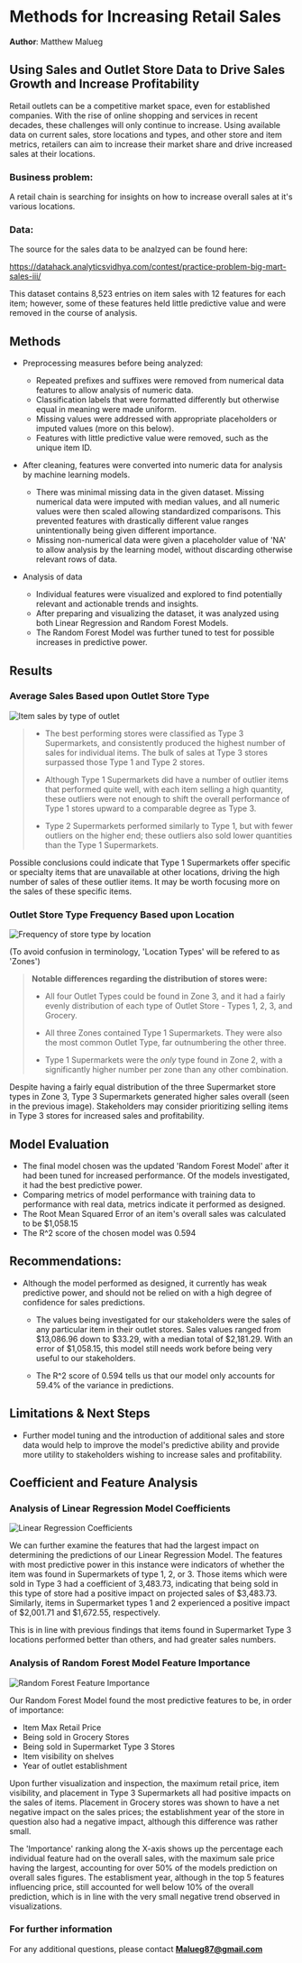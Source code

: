 # Methods for Increasing Retail Sales 

**Author**: Matthew Malueg

## Using Sales and Outlet Store Data to Drive Sales Growth and Increase Profitability

Retail outlets can be a competitive market space, even for established companies. With the rise of online shopping and services in recent decades, these challenges will only continue to increase. Using available data on current sales, store locations and types, and other store and item metrics, retailers can aim to increase their market share and drive increased sales at their locations.

### Business problem:

A retail chain is searching for insights on how to increase overall sales at it's various locations.


### Data:
The source for the sales data to be analzyed can be found here: 

https://datahack.analyticsvidhya.com/contest/practice-problem-big-mart-sales-iii/

This dataset contains 8,523 entries on item sales with 12 features for each item; however, some of these features held little predictive value and were removed in the course of analysis.


## Methods
- Preprocessing measures before being analyzed:
  - Repeated prefixes and suffixes were removed from numerical data features to allow analysis of numeric data.
  - Classification labels that were formatted differently but otherwise equal in meaning were made uniform.
  - Missing values were addressed with appropriate placeholders or imputed values (more on this below).
  - Features with little predictive value were removed, such as the unique item ID.

- After cleaning, features were converted into numeric data for analysis by machine learning models.
  - There was minimal missing data in the given dataset. Missing numerical data were imputed with median values, and all numeric values were then scaled allowing standardized comparisons. This prevented features with drastically different value ranges unintentionally being given different importance.
  - Missing non-numerical data were given a placeholder value of 'NA' to allow analysis by the learning model, without discarding otherwise relevant rows of data.

- Analysis of data
  - Individual features were visualized and explored to find potentially relevant and actionable trends and insights.
  - After preparing and visualizing the dataset, it was analyzed using both Linear Regression and Random Forest Models.
  - The Random Forest Model was further tuned to test for possible increases in predictive power.

## Results

### Average Sales Based upon Outlet Store Type
![Item sales by type of outlet](https://github.com/JKDS87/Prediction-of-Product-Sales/assets/57232899/530fc5c5-3231-460d-afee-aedcded9afe0)

> - The best performing stores were classified as Type 3 Supermarkets, and consistently produced the highest number of sales for individual items. The bulk of sales at Type 3 stores surpassed those Type 1 and Type 2 stores.
>
> - Although Type 1 Supermarkets did have a number of outlier items that performed quite well, with each item selling a high quantity, these outliers were not enough to shift the overall performance of Type 1 stores upward to a comparable degree as Type 3.
>
> - Type 2 Supermarkets performed similarly to Type 1, but with fewer outliers on the higher end; these outliers also sold lower quantities than the Type 1 Supermarkets.

Possible conclusions could indicate that Type 1 Supermarkets offer specific or specialty items that are unavailable at other locations, driving the high number of sales of these outlier items. It may be worth focusing more on the sales of these specific items.



### Outlet Store Type Frequency Based upon Location
![Frequency of store type by location](https://github.com/JKDS87/Prediction-of-Product-Sales/assets/57232899/e0017cec-faeb-4935-aafb-c723ab5d0931)

(To avoid confusion in terminology, 'Location Types' will be refered to as 'Zones')

> **Notable differences regarding the distribution of stores were:**
>
> - All four Outlet Types could be found in Zone 3, and it had a fairly evenly distribution of each type of Outlet Store - Types 1, 2, 3, and Grocery.
> 
> - All three Zones contained Type 1 Supermarkets. They were also the most common Outlet Type, far outnumbering the other three.
> 
> - Type 1 Supermarkets were the *only* type found in Zone 2, with a significantly higher number per zone than any other combination.

Despite having a fairly equal distribution of the three Supermarket store types in Zone 3, Type 3 Supermarkets generated higher sales overall (seen in the previous image). Stakeholders may consider prioritizing selling items in Type 3 stores for increased sales and profitability.

## Model Evaluation

- The final model chosen was the updated 'Random Forest Model' after it had been tuned for increased performance. Of the models investigated, it had the best predictive power.
- Comparing metrics of model performance with training data to performance with real data, metrics indicate it performed as designed.
- The Root Mean Squared Error of an item's overall sales was calculated to be $1,058.15
- The R^2 score of the chosen model was 0.594

## Recommendations:

- Although the model performed as designed, it currently has weak predictive power, and should not be relied on with a high degree of confidence for sales predictions.

  - The values being investigated for our stakeholders were the sales of any particular item in their outlet stores. Sales values ranged from $13,086.96 down to $33.29, with a median total of $2,181.29. With an error of $1,058.15, this model still needs work before being very useful to our stakeholders.

  - The R^2 score of 0.594 tells us that our model only accounts for 59.4% of the variance in predictions. 


## Limitations & Next Steps

- Further model tuning and the introduction of additional sales and store data would help to improve the model's predictive ability and provide more utility to stakeholders wishing to increase sales and profitability.

## Coefficient and Feature Analysis

### Analysis of Linear Regression Model Coefficients
![Linear Regression Coefficients](https://github.com/JKDS87/Sales-Predictions/blob/main/LinearRegressionImportance.png)

We can further examine the features that had the largest impact on determining the predictions of our Linear Regression Model. The features with most predictive power in this instance were indicators of whether the item was found in Supermarkets of type 1, 2, or 3. Those items which were sold in Type 3 had a coefficient of 3,483.73, indicating that being sold in this type of store had a positive impact on projected sales of $3,483.73. Similarly, items in Supermarket types 1 and 2 experienced a positive impact of $2,001.71 and $1,672.55, respectively.

This is in line with previous findings that items found in Supermarket Type 3 locations performed better than others, and had greater sales numbers.

### Analysis of Random Forest Model Feature Importance
![Random Forest Feature Importance](https://github.com/JKDS87/Sales-Predictions/blob/main/RandomForestImportance.png)

Our Random Forest Model found the most predictive features to be, in order of importance:
- Item Max Retail Price
- Being sold in Grocery Stores
- Being sold in Supermarket Type 3 Stores
- Item visibility on shelves
- Year of outlet establishment

 Upon further visualization and inspection, the maximum retail price, item visibility, and placement in Type 3 Supermarkets all had positive impacts on the sales of items. Placement in Grocery stores was shown to have a net negative impact on the sales prices; the establishment year of the store in question also had a negative impact, although this difference was rather small. 
 
 The 'Importance' ranking along the X-axis shows up the percentage each individual feature had on the overall sales, with the maximum sale price having the largest, accounting for over 50% of the models prediction on overall sales figures. The establisment year, although in the top 5 features influencing price, still accounted for well below 10% of the overall prediction, which is in line with the very small negative trend observed in visualizations.

 

### For further information

For any additional questions, please contact **Malueg87@gmail.com**
